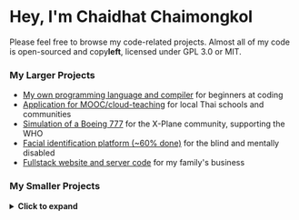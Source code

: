 # Hey, I'm Chaidhat Chaimongkol
Please feel free to browse my code-related projects. Almost all of my code is open-sourced and copy**left**, licensed under GPL 3.0 or MIT.
### My Larger Projects
- [My own programming language and compiler](https://github.com/Chai112/MinC-Compiler) for beginners at coding
- [Application for MOOC/cloud-teaching](https://github.com/Ike-Chai/Laymanns) for local Thai schools and communities
- [Simulation of a Boeing 777](https://github.com/Chai112/Boeing-777-300ER) for the X-Plane community, supporting the WHO
- [Facial identification platform (~60% done)](https://github.com/Chai112/AIFRED) for the blind and mentally disabled
- [Fullstack website and server code](https://github.com/Chai112/Website) for my family's business

<h3>My Smaller Projects</h3><details><summary><b>Click to expand</b></summary>
<br>
  
- [Arduino robotics ](https://github.com/Chai112/Robotics) - 3D operation logic with robotics team
- [Simulation of a A320 MCDU Flight Managment System](https://github.com/JonathanOrr/A321Neo-FXPL) - made for X-Plane
- [3D OpenGL/GLFW simulation](https://github.com/Chai112/ESC) - my first experiment with OpenGL and C++ 
- [Aircraft Simulation Engine](https://github.com/Chai112/ASE) - wrapper of the X-Plane SDK with advanced OOP C++
- [3D Cellular automata](https://gist.github.com/Chai112/06480f42c7502c74b52fa76f963269b0) - cool graphical project like 3D Conway's Game Of Life
- [3D ASCII raytracer](https://gist.github.com/Chai112/4c934711b3de8ad8cebe1e377e1eb23d) - perspective writing test which renders a sphere
- [OOP Scratch extension](https://gist.github.com/Chai112/47e72152c248570bb61da72c093a0234) - method to introduce OOP for scratch.mit.edu users
- [Simultaneous equation solver](https://gist.github.com/Chai112/0f080e0bb1fefcf73c39ccd7f02bf0fd) - tool to brute-force multi-variable simultaneous equations

Please find my other projects here, along with my Google coding competition submissions:\
https://gist.github.com/Chai112/starred
</details>
